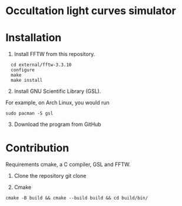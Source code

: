 # Occultation light curves simulator

# Installation
1. Install FFTW from this repository.
```
  cd external/fftw-3.3.10
  configure
  make
  make install
```

2. Install GNU Scientific Library (GSL).

For example, on Arch Linux, you would run
```
sudo pacman -S gsl
```

3. Download the program from GitHub



# Contribution
Requirements cmake, a C compiler, GSL and FFTW.

1. Clone the repository
git clone 

2. Cmake
```
cmake -B build && cmake --build build && cd build/bin/
```

